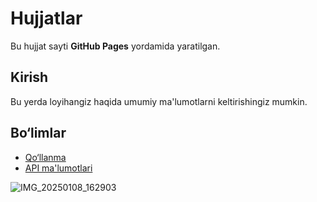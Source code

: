 # Hujjatlar
Bu hujjat sayti **GitHub Pages** yordamida yaratilgan.

## Kirish
Bu yerda loyihangiz haqida umumiy ma'lumotlarni keltirishingiz mumkin.

## Bo‘limlar
- [Qo‘llanma](docs/guide.md)
- [API ma'lumotlari](docs/api.md)

![IMG_20250108_162903](https://github.com/user-attachments/assets/66547ad8-1e18-4e53-84b5-07c9affcf18f)
